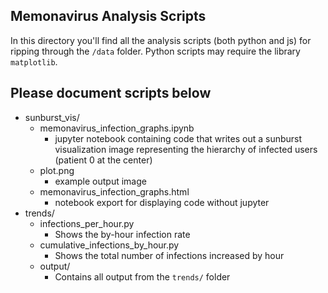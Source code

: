 ## Memonavirus Analysis Scripts

In this directory you'll find all the analysis scripts (both python and js) for ripping through the `/data` folder. Python scripts may require the library `matplotlib`.

## Please document scripts below

* sunburst_vis/
  * memonavirus_infection_graphs.ipynb
    * jupyter notebook containing code that writes out a sunburst visualization image representing the hierarchy of infected users (patient 0 at the center)
  * plot.png
    * example output image
  * memonavirus_infection_graphs.html
    * notebook export for displaying code without jupyter
* trends/
  * infections_per_hour.py
    * Shows the by-hour infection rate
  * cumulative_infections_by_hour.py
    * Shows the total number of infections increased by hour
  * output/
    * Contains all output from the `trends/` folder
